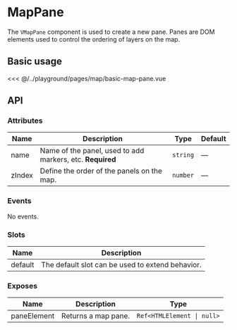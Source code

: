 # MapPane

The `VMapPane` component is used to create a new pane. Panes are DOM elements used to control the ordering of layers on the map.

## Basic usage

<ClientOnly>
  <Demo url="/map/basic-map-pane" >
  
<<< @/../playground/pages/map/basic-map-pane.vue
  
  </Demo>
</ClientOnly>

## API

### Attributes

| Name   | Description                                               | Type     | Default |
| ------ | --------------------------------------------------------- | -------- | ------- |
| name   | Name of the panel, used to add markers, etc. **Required** | `string` | —       |
| zIndex | Define the order of the panels on the map.                | `number` | —       |

### Events

No events.

### Slots

| Name    | Description                                      |
| ------- | ------------------------------------------------ |
| default | The default slot can be used to extend behavior. |

### Exposes

| Name        | Description         | Type                       |
| ----------- | ------------------- | -------------------------- |
| paneElement | Returns a map pane. | `Ref<HTMLElement \| null>` |
